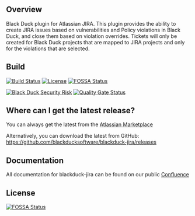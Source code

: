 ## Overview ##
Black Duck plugin for Atlassian JIRA.  This plugin provides the ability to create JIRA issues based on vulnerabilities and Policy violations in Black Duck, and close them based on violation overrides.  Tickets will only be created for Black Duck projects that are mapped to JIRA projects and only for the violations that are selected.

## Build ##

[![Build Status](https://travis-ci.org/blackducksoftware/blackduck-jira.svg?branch=master)](https://travis-ci.org/blackducksoftware/blackduck-jira)
[![License](https://img.shields.io/badge/License-Apache%202.0-blue.svg)](https://opensource.org/licenses/Apache-2.0) [![FOSSA Status](https://app.fossa.com/api/projects/git%2Bgithub.com%2Fsaif-khan1211%2FFirst_real_scan.svg?type=shield)](https://app.fossa.com/projects/git%2Bgithub.com%2Fsaif-khan1211%2FFirst_real_scan?ref=badge_shield)

[![Black Duck Security Risk](https://copilot.blackducksoftware.com/github/repos/blackducksoftware/blackduck-jira/branches/master/badge-risk.svg)](https://copilot.blackducksoftware.com/github/repos/blackducksoftware/blackduck-jira/branches/master)
[![Quality Gate Status](https://sonarcloud.io/api/project_badges/measure?project=com.blackducksoftware.integration%3Ahub-jira&metric=alert_status)](https://sonarcloud.io/dashboard?id=com.blackducksoftware.integration%3Ahub-jira)
## Where can I get the latest release? ##
You can always get the latest from the [Atlassian Marketplace](https://marketplace.atlassian.com/plugins/com.blackducksoftware.integration.blackduck-jira/server/overview) 

Alternatively, you can download the latest from GitHub: https://github.com/blackducksoftware/blackduck-jira/releases


## Documentation ##
All documentation for blackduck-jira can be found on our public [Confluence](https://synopsys.atlassian.net/wiki/spaces/INTDOCS/pages/231833603/Black+Duck+JIRA+6.3.0)


## License
[![FOSSA Status](https://app.fossa.com/api/projects/git%2Bgithub.com%2Fsaif-khan1211%2FFirst_real_scan.svg?type=large)](https://app.fossa.com/projects/git%2Bgithub.com%2Fsaif-khan1211%2FFirst_real_scan?ref=badge_large)